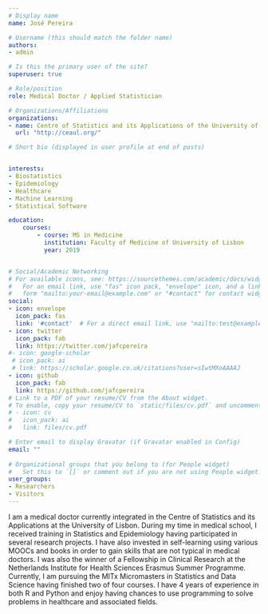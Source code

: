 ```yaml
---
# Display name
name: José Pereira

# Username (this should match the folder name)
authors:
- admin

# Is this the primary user of the site?
superuser: true

# Role/position
role: Medical Doctor / Applied Statistician

# Organizations/Affiliations
organizations:
- name: Centre of Statistics and its Applications of the University of Lisbon
  url: "http://ceaul.org/"

# Short bio (displayed in user profile at end of posts)


interests:
- Biostatistics
- Epidemiology
- Healthcare
- Machine Learning
- Statistical Software

education:
    courses:
        - course: MS in Medicine
          institution: Faculty of Medicine of University of Lisbon
          year: 2019


# Social/Academic Networking
# For available icons, see: https://sourcethemes.com/academic/docs/widgets/#icons
#   For an email link, use "fas" icon pack, "envelope" icon, and a link in the
#   form "mailto:your-email@example.com" or "#contact" for contact widget.
social:
- icon: envelope
  icon_pack: fas
  link: '#contact'  # For a direct email link, use "mailto:test@example.org".
- icon: twitter
  icon_pack: fab
  link: https://twitter.com/jafcpereira
#- icon: google-scholar
 # icon_pack: ai
 # link: https://scholar.google.co.uk/citations?user=sIwtMXoAAAAJ
- icon: github
  icon_pack: fab
  link: https://github.com/jafcpereira
# Link to a PDF of your resume/CV from the About widget.
# To enable, copy your resume/CV to `static/files/cv.pdf` and uncomment the lines below.  
# - icon: cv
#   icon_pack: ai
#   link: files/cv.pdf

# Enter email to display Gravatar (if Gravatar enabled in Config)
email: ""
  
# Organizational groups that you belong to (for People widget)
#   Set this to `[]` or comment out if you are not using People widget.  
user_groups:
- Researchers
- Visitors
---
```


I am a medical doctor currently integrated in the Centre of Statistics and its Applications at the University of Lisbon. 
During my time in medical school, I received training in Statistics and Epidemiology having participated in several research projects. 
I have also invested in self-learning using various MOOCs and books in order to gain skills that are not typical in medical doctors. 
I was also the winner of a Fellowship in Clinical Research at the Netherlands Institute for Health Sciences Erasmus Summer Programme. 
Currently, I am pursuing the MITx Micromasters in Statistics and Data Science having finished two of four courses. 
I have 4 years of experience in both R and Python and enjoy having chances to use programming to solve problems in healthcare and associated fields.
